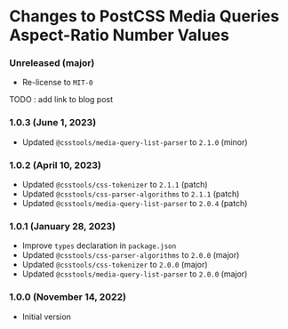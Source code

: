 # Changes to PostCSS Media Queries Aspect-Ratio Number Values

### Unreleased (major)

- Re-license to `MIT-0`

TODO : add link to blog post

### 1.0.3 (June 1, 2023)

- Updated `@csstools/media-query-list-parser` to `2.1.0` (minor)


### 1.0.2 (April 10, 2023)

- Updated `@csstools/css-tokenizer` to `2.1.1` (patch)
- Updated `@csstools/css-parser-algorithms` to `2.1.1` (patch)
- Updated `@csstools/media-query-list-parser` to `2.0.4` (patch)

### 1.0.1 (January 28, 2023)

- Improve `types` declaration in `package.json`
- Updated `@csstools/css-parser-algorithms` to `2.0.0` (major)
- Updated `@csstools/css-tokenizer` to `2.0.0` (major)
- Updated `@csstools/media-query-list-parser` to `2.0.0` (major)

### 1.0.0 (November 14, 2022)

- Initial version
